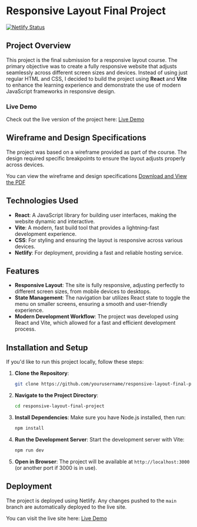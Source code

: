 # Responsive Layout Final Project

[![Netlify Status](https://api.netlify.com/api/v1/badges/YOUR-BADGE-ID/deploy-status)](https://main--nmresponsivefinal.netlify.app/)

## Project Overview

This project is the final submission for a responsive layout course. The primary objective was to create a fully responsive website that adjusts seamlessly across different screen sizes and devices. Instead of using just regular HTML and CSS, I decided to build the project using **React** and **Vite** to enhance the learning experience and demonstrate the use of modern JavaScript frameworks in responsive design.

### Live Demo

Check out the live version of the project here: [Live Demo](https://main--nmresponsivefinal.netlify.app/)

## Wireframe and Design Specifications

The project was based on a wireframe provided as part of the course. The design required specific breakpoints to ensure the layout adjusts properly across devices.

You can view the wireframe and design specifications [Download and View the PDF](path/to/final-challenge-specs.pdf)

## Technologies Used

- **React**: A JavaScript library for building user interfaces, making the website dynamic and interactive.
- **Vite**: A modern, fast build tool that provides a lightning-fast development experience.
- **CSS**: For styling and ensuring the layout is responsive across various devices.
- **Netlify**: For deployment, providing a fast and reliable hosting service.

## Features

- **Responsive Layout**: The site is fully responsive, adjusting perfectly to different screen sizes, from mobile devices to desktops.
- **State Management**: The navigation bar utilizes React state to toggle the menu on smaller screens, ensuring a smooth and user-friendly experience.
- **Modern Development Workflow**: The project was developed using React and Vite, which allowed for a fast and efficient development process.

## Installation and Setup

If you'd like to run this project locally, follow these steps:

1. **Clone the Repository**:
   ```bash
   git clone https://github.com/yourusername/responsive-layout-final-project.git
   ```
2. **Navigate to the Project Directory**:
   ```bash
   cd responsive-layout-final-project
   ```
3. **Install Dependencies**:
   Make sure you have Node.js installed, then run:
   ```bash
   npm install
   ```
4. **Run the Development Server**:
   Start the development server with Vite:
   ```bash
   npm run dev
   ```
5. **Open in Browser**:
   The project will be available at `http://localhost:3000` (or another port if 3000 is in use).


## Deployment

The project is deployed using Netlify. Any changes pushed to the `main` branch are automatically deployed to the live site. 

You can visit the live site here: [Live Demo](https://main--nmresponsivefinal.netlify.app/)


